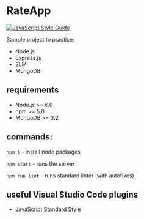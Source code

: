 # RateApp

[![JavaScript Style Guide](https://cdn.rawgit.com/standard/standard/master/badge.svg)](https://github.com/standard/standard)

Sample project to practice:
- Node.js
- Express.js
- ELM
- MongoDB

## requirements
- Node.js >= 6.0
- npm >= 5.0
- MongoDB >= 3.2

## commands:
`npm i` - install node packages

`npm start` - runs the server 

`npm run lint` - runs standard linter (with autofixes)

## useful Visual Studio Code plugins
- [JavaScript Standard Style](https://marketplace.visualstudio.com/items?itemName=chenxsan.vscode-standardjs)